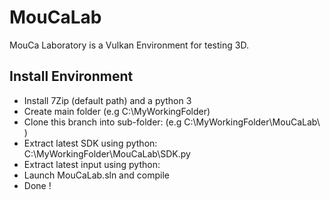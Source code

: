 # MouCaLab
MouCa Laboratory is a Vulkan Environment for testing 3D.

## Install Environment
* Install 7Zip (default path) and a python 3
* Create main folder (e.g C:\MyWorkingFolder\)
* Clone this branch into sub-folder: (e.g C:\MyWorkingFolder\MouCaLab\ )
* Extract latest SDK using python: C:\MyWorkingFolder\MouCaLab\SDK.py
* Extract latest input using python:
* Launch MouCaLab.sln and compile
* Done !
